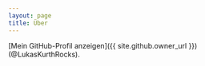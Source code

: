 ```yaml
---
layout: page
title: Über
---
```


[Mein GitHub-Profil anzeigen]({{ site.github.owner_url }}) (@LukasKurthRocks).